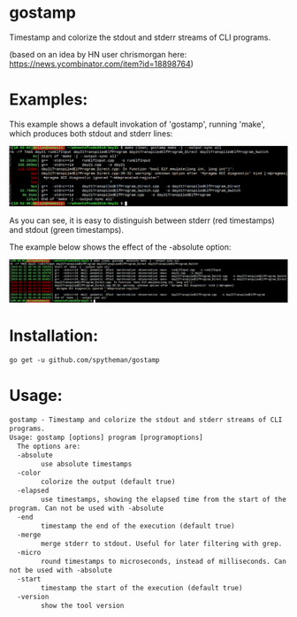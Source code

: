 # gostamp
Timestamp and colorize the stdout and stderr streams of CLI programs.

(based on an idea by HN user chrismorgan here: https://news.ycombinator.com/item?id=18898764)

# Examples:
This example shows a default invokation of 'gostamp', running 'make', which produces both stdout and stderr lines:

![example.png](./examples/example.png)

As you can see, it is easy to distinguish between stderr (red timestamps) and stdout (green timestamps).


The example below shows the effect of the -absolute option:

![example.option.absolute.png](./examples/example.option.absolute.png)


# Installation:
    go get -u github.com/spytheman/gostamp

# Usage:
    gostamp - Timestamp and colorize the stdout and stderr streams of CLI programs.
    Usage: gostamp [options] program [programoptions] 
      The options are:
      -absolute
            use absolute timestamps
      -color
            colorize the output (default true)
      -elapsed
            use timestamps, showing the elapsed time from the start of the program. Can not be used with -absolute
      -end
            timestamp the end of the execution (default true)
      -merge
            merge stderr to stdout. Useful for later filtering with grep.
      -micro
            round timestamps to microseconds, instead of milliseconds. Can not be used with -absolute
      -start
            timestamp the start of the execution (default true)
      -version
            show the tool version
